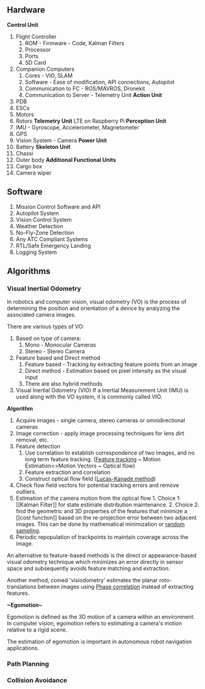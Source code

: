 ## Hardware
**Control Unit**
1. Flight Controller
	1. ROM - Firmware - Code, Kalman Filters
	2. Processor
	3. Ports
	4. SD Card
2. Companion Computers
	1. Cores - VIO, SLAM
	2. Software - Ease of modification, API connections, Autopilot
	3. Communication to FC - ROS/MAVROS, Dronekit
	4. Communication to Server - Telemetry Unit
**Action Unit**
1. PDB
2. ESCs
3. Motors
4. Rotors
**Telemetry Unit**
LTE on Raspberry Pi
**Perception Unit**
1. IMU - Gyroscope, Accelerometer, Magnetometer
2. GPS
3. Vision System - Camera
**Power Unit**
1. Battery
**Skeleton Unit**
1. Chassi
2. Outer body
**Additional Functional Units**
1. Cargo box
2. Camera wiper

## Software
1. Mission Control Software and API
2. Autopilot System
3. Vision Control System
4. Weather Detection
5. No-Fly-Zone Detection
6. Any ATC Compliant Systems
7. RTL/Safe Emergency Landing
8. Logging System

## Algorithms
### Visual Inertial Odometry
In robotics and computer vision, visual odometry (VO) is the process of determining the position and orientation of a device by analyzing the associated camera images.

There are various types of VO:

1. Based on type of camera:
	1. Mono - Monocular Cameras
	2. Stereo - Stereo Camera
2. Feature based and Direct method
	1. Feature based - Tracking by extracting feature points from an image
	2. Direct method - Estimation based on pixel intensity as the visual input
	3. There are also hybrid methods
3. Visual Inertial Odometry (VIO)
	If a Inertial Measurement Unit (IMU) is used along with the VO system, it is commonly called VIO.

**Algorithm**
1. Acquire images - single camera, stereo cameras or omnidirectional cameras
2. Image correction - apply image processing techniques for lens dirt removal, etc.
3. Feature detection
	1. Use correlation to establish correspondence of two images, and no long term feature tracking. ([Feature tracking](https://en.wikipedia.org/wiki/Feature_tracking) ~ Motion Estimation<>Motion Vectors ~ Optical flow)
	2. Feature extraction and correlation
	3. Construct optical flow field ([Lucas-Kanade method](https://en.wikipedia.org/wiki/Lucas%E2%80%93Kanade_method))
5. Check flow field vectors for potential tracking errors and remove outliers.
6. Estimation of the camera motion from the optical flow
		1. Choice 1: [[Kalman Filter]] for state estimate distribution maintenance.
		2. Choice 2: find the geometric and 3D properties of the features that minimize a [[cost function]] based on the re-projection error between two adjacent images. This can be done by mathematical minimization or [random sampling](https://en.wikipedia.org/wiki/Random_sampling).
7. Periodic repopulation of trackpoints to maintain coverage across the image.

An alternative to feature-based methods is the direct or appearance-based visual odometry technique which minimizes an error directly in sensor space and subsequently avoids feature matching and extraction.

Another method, coined 'visiodometry' estimates the planar roto-translations between images using [Phase correlation](https://en.wikipedia.org/wiki/Phase_correlation "Phase correlation") instead of extracting features.

**~Egomotion~**

Egomotion is defined as the 3D motion of a camera within an environment. In computer vision, egomotion refers to estimating a camera's motion relative to a rigid scene. 

The estimation of egomotion is important in autonomous robot navigation applications.

###  Path Planning

### Collision Avoidance